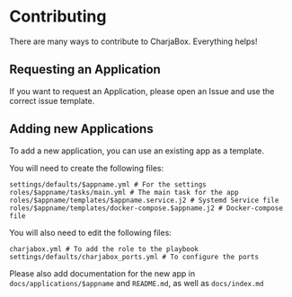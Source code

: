 # Contributing

There are many ways to contribute to CharjaBox. Everything helps!

## Requesting an Application

If you want to request an Application, please open an Issue and use the correct issue template.

## Adding new Applications

To add a new application, you can use an existing app as a template.

You will need to create the following files:

```
settings/defaults/$appname.yml # For the settings
roles/$appname/tasks/main.yml # The main task for the app
roles/$appname/templates/$appname.service.j2 # Systemd Service file
roles/$appname/templates/docker-compose.$appname.j2 # Docker-compose file
```

You will also need to edit the following files:

```
charjabox.yml # To add the role to the playbook
settings/defaults/charjabox_ports.yml # To configure the ports
```

Please also add documentation for the new app in `docs/applications/$appname` and `README.md`, as well as `docs/index.md`

